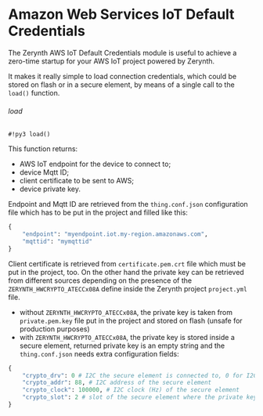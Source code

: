 # Amazon Web Services IoT Default Credentials

The Zerynth AWS IoT Default Credentials module is useful to achieve a zero-time startup for your AWS IoT project powered by Zerynth.

It makes it really simple to load connection credentials, which could be stored on flash or in a secure element, by means of a single call to the `load()` function.

###### load

```#!py3 load()```

This function returns:


* AWS IoT endpoint for the device to connect to;
* device Mqtt ID;
* client certificate to be sent to AWS;
* device private key.

Endpoint and Mqtt ID are retrieved from the `thing.conf.json` configuration file which has to be put in the project and filled like this:

```python
{
    "endpoint": "myendpoint.iot.my-region.amazonaws.com",
    "mqttid": "mymqttid"
}
```

Client certificate is retrieved from `certificate.pem.crt` file which must be put in the project, too.
On the other hand the private key can be retrieved from different sources depending on the presence of the `ZERYNTH_HWCRYPTO_ATECCx08A` define inside the Zerynth project `project.yml` file.


* without `ZERYNTH_HWCRYPTO_ATECCx08A`, the private key is taken from `private.pem.key` file put in the project and stored on flash (unsafe for production purposes)
* with `ZERYNTH_HWCRYPTO_ATECCx08A`, the private key is stored inside a secure element, returned private key is an empty string and the `thing.conf.json` needs extra configuration fields:

```python
{
    "crypto_drv": 0 # I2C the secure element is connected to, 0 for I2C0
    "crypto_addr": 88, # I2C address of the secure element
    "crypto_clock": 100000, # I2C clock (Hz) of the secure element
    "crypto_slot": 2 # slot of the secure element where the private key is stored
}
```
<!--stackedit_data:
eyJoaXN0b3J5IjpbMjA3OTI3MjY3NF19
-->